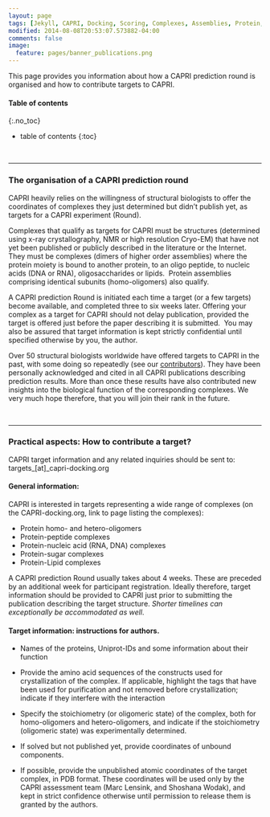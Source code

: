 ```yaml
---
layout: page 
tags: [Jekyll, CAPRI, Docking, Scoring, Complexes, Assemblies, Protein, Structure]
modified: 2014-08-08T20:53:07.573882-04:00
comments: false
image:
  feature: pages/banner_publications.png
---
```

This page provides you information about how a CAPRI prediction round is organised and how to contribute targets to CAPRI.

#### Table of contents
{:.no_toc}
* table of contents
{:toc}

<br>
<HR>

### The organisation of a CAPRI prediction round

CAPRI heavily relies on the willingness of structural biologists to offer the coordinates of complexes they just determined but didn’t publish yet, as targets for a CAPRI experiment (Round).

Complexes that qualify as targets for CAPRI must be structures (determined using x-ray crystallography, NMR or high resolution Cryo-EM) that have not yet been published or publicly described in the literature or the Internet. They must be complexes (dimers of higher order assemblies) where the protein moiety is bound to another protein, to an oligo peptide, to nucleic acids (DNA or RNA), oligosaccharides or lipids.  Protein assemblies comprising identical subunits (homo-oligomers) also qualify.

A CAPRI prediction Round is initiated each time a target (or a few targets) become available, and completed three to six weeks later. Offering your complex as a target for CAPRI should not delay publication, provided the target is offered just before the paper describing it is submitted.  You may also be assured that target information is kept strictly confidential until specified otherwise by you, the author. 

Over 50 structural biologists worldwide have offered targets to CAPRI in the past, with some doing so repeatedly (see our [contributors](/people/#contributors)). They have been personally acknowledged and cited in all CAPRI publications describing prediction results. More than once these results have also contributed new insights into the biological function of the corresponding complexes.  We very much hope therefore, that you will join their rank in the future.

<br>
<HR>

### Practical aspects: How to contribute a target?

CAPRI target information and any related inquiries should be sent to: targets_[at]_capri-docking.org


#### General information:

CAPRI is interested in targets representing a wide range of complexes (on the CAPRI-docking.org, link to page listing the complexes):

* Protein homo- and hetero-oligomers
* Protein-peptide complexes
* Protein-nucleic acid (RNA, DNA) complexes
* Protein-sugar complexes
* Protein-Lipid complexes

A CAPRI prediction Round usually takes about 4 weeks. These are preceded by an additional week for participant registration. Ideally therefore, target information should be provided to CAPRI just prior to submitting the publication describing the target structure. _Shorter timelines can exceptionally be accommodated as well_.


#### Target information: instructions for authors.

* Names of the proteins, Uniprot-IDs and some information about their function

* Provide the amino acid sequences of the constructs used for crystallization of the complex.  If applicable, highlight the tags that have been used for purification and not removed before crystallization; indicate if they interfere with the interaction

* Specify the stoichiometry (or oligomeric state) of the complex, both for homo-oligomers and hetero-oligomers, and indicate if the stoichiometry (oligomeric state) was experimentally determined. 

* If solved but not published yet, provide coordinates of unbound components.

* If possible, provide the unpublished atomic coordinates of the target complex, in PDB format. These coordinates will be used only by the CAPRI assessment team (Marc Lensink, and Shoshana Wodak), and kept in strict confidence otherwise until permission to release them is granted by the authors.

